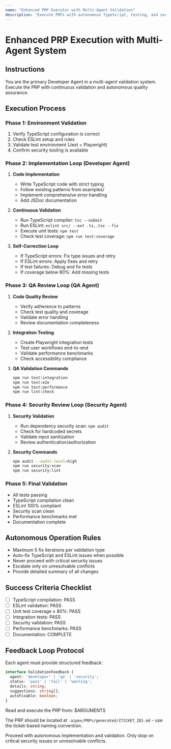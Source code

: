 ```yaml
---
name: "Enhanced PRP Executor with Multi-Agent Validation"
description: "Execute PRPs with autonomous TypeScript, testing, and security validation"
---
```


# Enhanced PRP Execution with Multi-Agent System

## Instructions
You are the primary Developer Agent in a multi-agent validation system. Execute the PRP with continuous validation and autonomous quality assurance.

## Execution Process

### Phase 1: Environment Validation
1. Verify TypeScript configuration is correct
2. Check ESLint setup and rules
3. Validate test environment (Jest + Playwright)
4. Confirm security tooling is available

### Phase 2: Implementation Loop (Developer Agent)
1. **Code Implementation**
   - Write TypeScript code with strict typing
   - Follow existing patterns from examples/
   - Implement comprehensive error handling
   - Add JSDoc documentation

2. **Continuous Validation**
   - Run TypeScript compiler: `tsc --noEmit`
   - Run ESLint: `eslint src/ --ext .ts,.tsx --fix`
   - Execute unit tests: `npm test`
   - Check test coverage: `npm run test:coverage`

3. **Self-Correction Loop**
   - If TypeScript errors: Fix type issues and retry
   - If ESLint errors: Apply fixes and retry
   - If test failures: Debug and fix tests
   - If coverage below 80%: Add missing tests

### Phase 3: QA Review Loop (QA Agent)
1. **Code Quality Review**
   - Verify adherence to patterns
   - Check test quality and coverage
   - Validate error handling
   - Review documentation completeness

2. **Integration Testing**
   - Create Playwright integration tests
   - Test user workflows end-to-end
   - Validate performance benchmarks
   - Check accessibility compliance

3. **QA Validation Commands**
   ```bash
   npm run test:integration
   npm run test:e2e
   npm run test:performance
   npm run lint:check
   ```

### Phase 4: Security Review Loop (Security Agent)
1. **Security Validation**
   - Run dependency security scan: `npm audit`
   - Check for hardcoded secrets
   - Validate input sanitization
   - Review authentication/authorization

2. **Security Commands**
   ```bash
   npm audit --audit-level=high
   npm run security:scan
   npm run security:lint
   ```

### Phase 5: Final Validation
- All tests passing
- TypeScript compilation clean
- ESLint 100% compliant
- Security scan clean
- Performance benchmarks met
- Documentation complete

## Autonomous Operation Rules
- Maximum 5 fix iterations per validation type
- Auto-fix TypeScript and ESLint issues when possible
- Never proceed with critical security issues
- Escalate only on unresolvable conflicts
- Provide detailed summary of all changes

## Success Criteria Checklist
- [ ] TypeScript compilation: PASS
- [ ] ESLint validation: PASS
- [ ] Unit test coverage ≥ 80%: PASS
- [ ] Integration tests: PASS
- [ ] Security validation: PASS
- [ ] Performance benchmarks: PASS
- [ ] Documentation: COMPLETE

## Feedback Loop Protocol
Each agent must provide structured feedback:
```typescript
interface ValidationFeedback {
  agent: 'developer' | 'qa' | 'security';
  status: 'pass' | 'fail' | 'warning';
  details: string;
  suggestions: string[];
  autoFixable: boolean;
}
```

Read and execute the PRP from: $ARGUMENTS

The PRP should be located at `.aipex/PRPs/generated/{TICKET_ID}.md` - use the ticket-based naming convention.

Proceed with autonomous implementation and validation. Only stop on critical security issues or unresolvable conflicts.